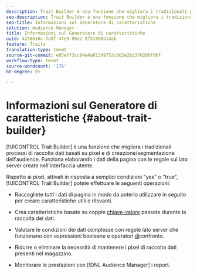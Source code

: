 ```yaml
---
description: Trait Builder è una funzione che migliora i tradizionali processi di raccolta dati basati su pixel e di creazione/segmentazione dell'audience. Funziona elaborando i dati della pagina con le regole sul lato server create nell'interfaccia utente.
seo-description: Trait Builder è una funzione che migliora i tradizionali processi di raccolta dati basati su pixel e di creazione/segmentazione dell'audience. Funziona elaborando i dati della pagina con le regole sul lato server create nell'interfaccia utente.
seo-title: Informazioni sul Generatore di caratteristiche
solution: Audience Manager
title: Informazioni sul Generatore di caratteristiche
uuid: 4258616c-7a9f-4fe9-95e2-9f51896a14ab
feature: Traits
translation-type: tm+mt
source-git-commit: e05eff3cc04e4a82399752c862e2b2370286f96f
workflow-type: tm+mt
source-wordcount: '176'
ht-degree: 5%

---
```



# Informazioni sul Generatore di caratteristiche {#about-trait-builder}

[!UICONTROL Trait Builder] è una funzione che migliora i tradizionali processi di raccolta dati basati su pixel e di creazione/segmentazione dell&#39;audience. Funziona elaborando i dati della pagina con le regole sul lato server create nell&#39;interfaccia utente.

<!-- c_tb_about.xml -->

Rispetto ai pixel, attivati in risposta a semplici condizioni &quot;yes&quot; o &quot;true&quot;, [!UICONTROL Trait Builder] potete effettuare le seguenti operazioni:

* Raccogliete *tutti* i dati di pagina in modo da poterlo utilizzare in seguito per creare caratteristiche utili e rilevanti.
* Crea caratteristiche basate su coppie [chiave-valore](../../reference/key-value-pairs-explained.md) passate durante la raccolta dei dati.
* Valutare le condizioni dei dati complesse con regole lato server che funzionano con espressioni [](../../reference/boolean-expressions-tsb.md) booleane e operatori [di](../../features/traits/trait-comparison-operators.md)confronto.

* Ridurre o eliminare la necessità di mantenere i pixel di raccolta dati presenti nel magazzino.
* Monitorare le prestazioni con [!DNL Audience Manager] i report.
